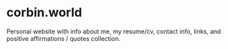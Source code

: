 # corbin.world
 Personal website with info about me, my resume/cv, contact info, links, and positive affirmations / quotes collection. 
